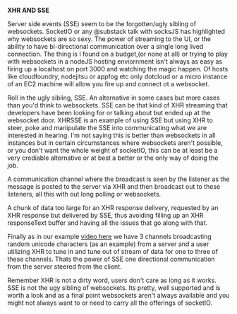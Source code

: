 **XHR AND SSE**

Server side events (SSE) seem to be the forgotten/ugly sibling of websockets. SocketIO or any @substack talk with socksJS has highlighted why websockets are so sexy. The power of streaming to the UI, or the ability to have bi-directional communication over a single long lived connection. The thing is I found on a budget,(or none at all) or trying to play with websockets in a nodeJS hosting enviornment isn't always as easy as firing up a localhost on port 3000 and watching the magic happen. Of hosts like cloudfoundry, nodejitsu or appfog etc only dotcloud or a micro instance of an EC2 machine will allow you fire up and connect ot a websocket.

Roll in the ugly sibling, SSE. An alternative in some cases but more cases than you'd think to websockets. SSE can be that kind of XHR streaming that developers have been looking for or talking about but ended up at the websocket door. XHRSSE is an example of using SSE but using XHR to steer, poke and manipulate the SSE into communicating what we are interested in hearing. I'm not saying this is better than websockets in all instances but in certain circumstances where websockets aren't possible, or you don't want the whole weight of socketIO, this can be at least be a very crediable alternative or at best a better or the only  way of doing the job.

A communication channel where the broadcast is seen by the listener as the message is posted to the server via XHR and then broadcast out to these listeners, all this with out long polling or websockets.

A chunk of data too large for an XHR response delivery, requested by an XHR response but delivered by SSE, thus avoiding filling up an XHR responseText buffer and having all the issues that go along with that.

Finally as in our example [video here](http://vimeo.com/65889087) we have 3 channels broadcasting random unicode characters (as an example) from a server and a user utilizing XHR to tune in and tune out of stream of data for one to three of these channels. Thats the power of SSE one directional communication from the server steered from the client.

Remember XHR is not a dirty word, users don't care as long as it works. SSE is not the ugy sibling of websockets. Its pretty, well supported and is worth a look and  as a final point websockets aren't always available and you might not always want to or need to carry all the offerings of socketIO.
